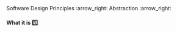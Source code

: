 <link rel="stylesheet" href="{{baseUrl}}/css/textbook.css">

<div class="website-content">

<div id="path">Software Design Principles :arrow_right: Abstraction :arrow_right:</div>

<div id="title">

#### What it is :one:

</div>

<div id="body">

<tip-box type="primary">
<include src="../../../common/definitions.md#def-abstraction" />
</tip-box>

</div>

</div>
